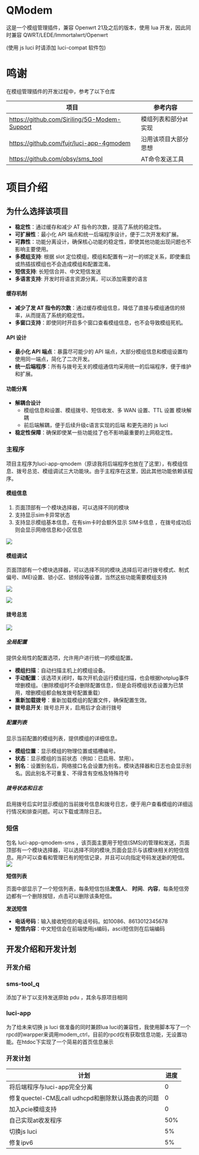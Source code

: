 # QModem

这是一个模组管理插件，兼容 Openwrt 21及之后的版本，使用 lua 开发，因此同时兼容 QWRT/LEDE/Immortalwrt/Openwrt

(使用 js luci 时请添加 luci-compat 软件包)

# 鸣谢

在模组管理插件的开发过程中，参考了以下仓库


| 项目                                         | 参考内容             |
| -------------------------------------------- | -------------------- |
| https://github.com/Siriling/5G-Modem-Support | 模组列表和部分at实现 |
| https://github.com/fujr/luci-app-4gmodem     | 沿用该项目大部分思想 |
| https://github.com/obsy/sms_tool             | AT命令发送工具       |

# 项目介绍

## 为什么选择该项目

- **稳定性**：通过缓存和减少 AT 指令的次数，提高了系统的稳定性。
- **可扩展性**：最小化 API 端点和统一后端程序设计，便于二次开发和扩展。
- **可靠性**：功能分离设计，确保核心功能的稳定性，即使其他功能出现问题也不影响主要使用。
- **多模组支持**: 根据 slot 定位模组，模组和配置有一对一的绑定关系，即使重启或热插拔模组也不会造成模组和配置混淆。
- **短信支持**: 长短信合并、中文短信发送
- **多语言支持**: 开发时将语言资源分离，可以添加需要的语言

#### 缓存机制

- **减少了发 AT 指令的次数**：通过缓存模组信息，降低了直接与模组通信的频率，从而提高了系统的稳定性。
- **多窗口支持**：即使同时开启多个窗口查看模组信息，也不会导致模组死机。

#### API 设计

- **最小化 API 端点**：暴露尽可能少的 API 端点，大部分模组信息和模组设置均使用同一端点，简化了二次开发。
- **统一后端程序**：所有与拨号无关的模组通信均采用统一的后端程序，便于维护和扩展。

#### 功能分离

- **解耦合设计**
  - 模组信息和设置、模组拨号、短信收发、多 WAN 设置、TTL 设置 模块解耦
  - 前后端解耦，便于后续升级c语言实现的后端 和更先进的 js luci
- **稳定性保障**：确保即使某一些功能挂了也不影响最重要的上网稳定性。

### 主程序

项目主程序为luci-app-qmodem（原谅我将后端程序也放在了这里），有模组信息、拨号总览、模组调试三大功能块。由于主程序在这里，因此其他功能依赖该程序。

#### 模组信息

1. 页面顶部有一个模块选择器，可以选择不同的模块
2. 支持显示sim卡异常状态
3. 支持显示模组基本信息，在有sim卡时会额外显示 SIM卡信息 ，在拨号成功后则会显示网络信息和小区信息

![](imgs/modem_info.png)

#### 模组调试

页面顶部有一个模块选择器，可以选择不同的模块,选择后可进行拨号模式、制式偏号、IMEI设置、锁小区、锁频段等设置，当然这些功能需要模组支持

![](imgs/modem_debug_lock_cell.png)

![](imgs/modem_debug_lock_band.png)


#### 拨号总览

![](imgs/dial_overview.png)

##### 全局配置

提供全局性的配置选项，允许用户进行统一的模组配置。

- **模组扫描**：自动扫描主机上的模组设备。
- **手动配置**：该选项关闭时，每次开机会运行模组扫描，也会根据hotplug事件增删模组。（删除模组时不会删除配置信息，但是会将模组状态设置为已禁用，增删模组都会触发拨号配置重载）
- **重新加载拨号**：重新加载模组的配置文件，确保配置生效。
- **拨号总开关**: 拨号总开关，启用后才会进行拨号

##### 配置列表

显示当前配置的模组列表，提供模组的详细信息。

- **模组位置**：显示模组的物理位置或插槽编号。
- **状态**：显示模组的当前状态（例如：已启用、禁用）。
- **别名**：设置别名后，网络接口名会设置为别名，模块选择器和日志也会显示别名。因此别名不可重复、不得含有空格及特殊符号

##### 拨号状态和日志

启用拨号后实时显示模组的当前拨号信息和拨号日志，便于用户查看模组的详细运行情况和排查问题。可以下载或清除日志。

### 短信

包名 luci-app-qmodem-sms ，该页面主要用于短信(SMS)的管理和发送，页面顶部有一个模块选择器，可以选择不同的模块,页面会显示与该模块相关的短信信息。用户可以查看和管理已有的短信记录，并且可以向指定号码发送新的短信。
![](imgs/modem_sms.png)

**短信列表**

页面中部显示了一个短信列表，每条短信包括**发信人**、 **时间**、**内容**，每条短信旁边都有一个删除按钮，点击可以删除该条短信。

**发送短信**

- **电话号码**：输入接收短信的电话号码。如10086、8613012345678
- **短信内容**：中文短信会在前端使用js编码，ascii短信则在后端编码

## 开发介绍和开发计划

### 开发介绍

### sms-tool_q

添加了补丁以支持发送原始 pdu ，其余与原项目相同

### luci-app

为了给未来切换 js luci 做准备的同时兼顾lua luci的兼容性，我使用脚本写了一个rpcd的warpper来调用modem_ctrl，目前的rpcd仅有获取信息功能，无设置功能。在htdoc下实现了一个简易的首页信息展示

### 开发计划


| 计划                                              | 进度 |
| ------------------------------------------------- | ---- |
| 将后端程序与luci-app完全分离                      | 0    |
| 修复quectel-CM乱call udhcpd和删除默认路由表的问题 | 0    |
| 加入pcie模组支持                                  | 0    |
| 自己实现at收发程序                                | 50%  |
| 切换js luci                                       | 5%   |
| 修复ipv6                                          | 5%   |
